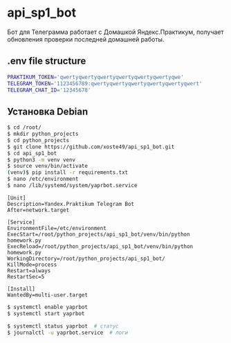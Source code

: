 # api_sp1_bot
Бот для Телеграмма работает с Домашкой Яндекс.Практикум, получает обновления проверки последней домашней работы.

## .env file structure
```bash
PRAKTIKUM_TOKEN='qwertyqwertyqwertyqwertyqwertyqwertyqwe'
TELEGRAM_TOKEN='1123456789:qwertyqwertyqwertyqwertyqwertyqwert'
TELEGRAM_CHAT_ID='12345678'
```

## Установка Debian
```bash
$ cd /root/
$ mkdir python_projects
$ cd python_projects
$ git clone https://github.com/xoste49/api_sp1_bot.git
$ cd api_sp1_bot
$ python3 -m venv venv
$ source venv/bin/activate
(venv)$ pip install -r requirements.txt
$ nano /etc/environment
$ nano /lib/systemd/system/yaprbot.service
```

```
[Unit]
Description=Yandex.Praktikum Telegram Bot
After=network.target

[Service]
EnvironmentFile=/etc/environment
ExecStart=/root/python_projects/api_sp1_bot/venv/bin/python homework.py
ExecReload=/root/python_projects/api_sp1_bot/venv/bin/python homework.py
WorkingDirectory=/root/python_projects/api_sp1_bot/
KillMode=process
Restart=always
RestartSec=5

[Install]
WantedBy=multi-user.target
```

```bash
$ systemctl enable yaprbot
$ systemctl start yaprbot

$ systemctl status yaprbot  # статус
$ journalctl -u yaprbot.service  # логи
```
